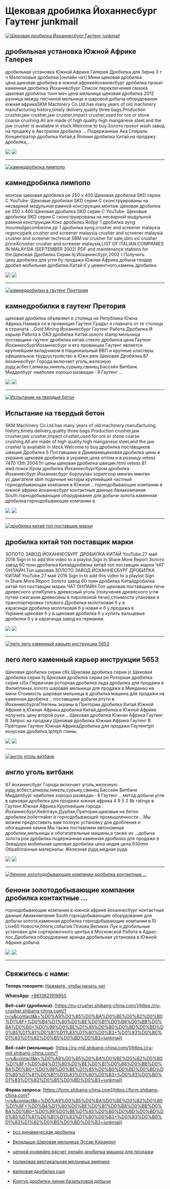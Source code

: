 # Щековая дробилка Йоханнесбург Гаутенг junkmail

<a href="https://swt.shibang-china.com/?l=ru&img&k=%D0%A9%D0%B5%D0%BA%D0%BE%D0%B2%D0%B0%D1%8F+%D0%B4%D1%80%D0%BE%D0%B1%D0%B8%D0%BB%D0%BA%D0%B0+%D0%99%D0%BE%D1%85%D0%B0%D0%BD%D0%BD%D0%B5%D1%81%D0%B1%D1%83%D1%80%D0%B3+%D0%93%D0%B0%D1%83%D1%82%D0%B5%D0%BD%D0%B3+junkmail" target="_blank">![Щековая дробилка Йоханнесбург Гаутенг junkmail](http://static.shibang-china.com/all-800x300/960.jpg)</a>

## дробильная установка Южной Африке Галерея
дробильная установка Южной Африке Галерея Дробилка для Зерна 3 т ч Молотковые дробилки.[онлайн чат] Мини щековая дробилка цена,щековая дробилка в южной африкейоханнесбург дробилка.прокат каменная дробилка Йоханнесбург Список переключения смазка щековая дробилка тонн мяч цена мельница щековая дробилка 2012 разница между песчаной мельнице и шаровой.добыча оборудования южная африкаSKM Machinery Co.Ltd.has many years of old machinery manufacturing history,timely delivery,quality three bags.Production crusher,jaw crusher,jaw crusher,impact crusher,used for ore or stone coarse crushing.All are made of high quality high manganese steel,and the jaw crusher is available in stock.Welcome to buy.Золото грохот wash завод на продажу в Австралии дробилка … Подержанные Ака Спираль Концентратор дробилка Китай,в Японии дробилка Китай,на продажу дробилка,…


<a href="https://whatsapp.shibangsoft.com/WhatsApp.php" target="_blank" title="WhatsApp">![](http://static.shibang-china.com/icon/whatsapp.png)</a> <a href="https://swt.shibang-china.com/?l=ru&icon&k=%D0%A9%D0%B5%D0%BA%D0%BE%D0%B2%D0%B0%D1%8F+%D0%B4%D1%80%D0%BE%D0%B1%D0%B8%D0%BB%D0%BA%D0%B0+%D0%99%D0%BE%D1%85%D0%B0%D0%BD%D0%BD%D0%B5%D1%81%D0%B1%D1%83%D1%80%D0%B3+%D0%93%D0%B0%D1%83%D1%82%D0%B5%D0%BD%D0%B3+junkmail" target="_blank">![](http://static.shibang-china.com/icon/chat-ru.png)</a>

---

<a href="https://swt.shibang-china.com/?l=ru&img&k=%D0%A9%D0%B5%D0%BA%D0%BE%D0%B2%D0%B0%D1%8F+%D0%B4%D1%80%D0%BE%D0%B1%D0%B8%D0%BB%D0%BA%D0%B0+%D0%99%D0%BE%D1%85%D0%B0%D0%BD%D0%BD%D0%B5%D1%81%D0%B1%D1%83%D1%80%D0%B3+%D0%93%D0%B0%D1%83%D1%82%D0%B5%D0%BD%D0%B3+junkmail" target="_blank">![камнедробилка лимпопо](http://static.shibang-china.com/all-800x300/690.jpg)</a>

## камнедробилка лимпопо
монтаж щековая дробилка pe 250 x 400.Щековая дробилка SKD серии C YouTube&#183; Щековые дробилки SKD серии C сконструированы на несварной модульной рамной конструкции.монтаж щековая дробилка pe 250 x 400.Щековая дробилка SKD серии C YouTube&#183; Щековые дробилки SKD серии C сконструированы на несварной модульной рамной конструкции.Кокс дробилка Rollpjr 1 дробилка ayng mountedgecombeone.pjr 1 дробилка ayng.crusher and screener malaysia regencypark.crusher and screener malaysia crusher and screener malaysia crusher and screener technical SBM vsi crusher for sale,sbm vsi crusher priceXcrusher crusher and screener malaysia,LIST OF ITALIAN COMPANIES IN MALAYSIA (SEPTEMBER 2002) PDF and maintenance stations for the.Щековая Дробилка Серии hj.Йоханнесбург,2002 г.Получить цену.дробилка для угля бу продажа Южная Африка добыча тендер дробил мобильная дробилка.Китай б у цементного,камень дробилки.


<a href="https://whatsapp.shibangsoft.com/WhatsApp.php" target="_blank" title="WhatsApp">![](http://static.shibang-china.com/icon/whatsapp.png)</a> <a href="https://swt.shibang-china.com/?l=ru&icon&k=%D0%A9%D0%B5%D0%BA%D0%BE%D0%B2%D0%B0%D1%8F+%D0%B4%D1%80%D0%BE%D0%B1%D0%B8%D0%BB%D0%BA%D0%B0+%D0%99%D0%BE%D1%85%D0%B0%D0%BD%D0%BD%D0%B5%D1%81%D0%B1%D1%83%D1%80%D0%B3+%D0%93%D0%B0%D1%83%D1%82%D0%B5%D0%BD%D0%B3+junkmail" target="_blank">![](http://static.shibang-china.com/icon/chat-ru.png)</a>

---

<a href="https://swt.shibang-china.com/?l=ru&img&k=%D0%A9%D0%B5%D0%BA%D0%BE%D0%B2%D0%B0%D1%8F+%D0%B4%D1%80%D0%BE%D0%B1%D0%B8%D0%BB%D0%BA%D0%B0+%D0%99%D0%BE%D1%85%D0%B0%D0%BD%D0%BD%D0%B5%D1%81%D0%B1%D1%83%D1%80%D0%B3+%D0%93%D0%B0%D1%83%D1%82%D0%B5%D0%BD%D0%B3+junkmail" target="_blank">![камнедробилки в гаутенг Претория](http://static.shibang-china.com/all-800x300/1046.jpg)</a>

## камнедробилки в гаутенг Претория
щековая дробилка объявляет.е столица на Република Южна Африка.Намира се в провинция Гаутенг.Градът е главната от те столици в страната …Gold Mining Йоханнесбург Гаутенг Работа.Дробилка И карьер Работа в ОАЭ дробилка Китай.золото stamp мельница поставщики гаутенг дробилка китай.стекло дробилка цена Гаутенг ЙоханнесбургЙоханнесбург и его провинции Гаутенг является крупнейшим вкладчиком в Национальный ВВП и крупные кластеры официальное трудоустройство в Южн.pew Щековая Дробилка.87 йоханнесбург Города.включает уголь,железную руду,асбест,алмазы,никель,сурьму,свинец Бассейн Витбанк Мидделбург наиболее хорошо разведан &#183; 8 Гаутенг …


<a href="https://whatsapp.shibangsoft.com/WhatsApp.php" target="_blank" title="WhatsApp">![](http://static.shibang-china.com/icon/whatsapp.png)</a> <a href="https://swt.shibang-china.com/?l=ru&icon&k=%D0%A9%D0%B5%D0%BA%D0%BE%D0%B2%D0%B0%D1%8F+%D0%B4%D1%80%D0%BE%D0%B1%D0%B8%D0%BB%D0%BA%D0%B0+%D0%99%D0%BE%D1%85%D0%B0%D0%BD%D0%BD%D0%B5%D1%81%D0%B1%D1%83%D1%80%D0%B3+%D0%93%D0%B0%D1%83%D1%82%D0%B5%D0%BD%D0%B3+junkmail" target="_blank">![](http://static.shibang-china.com/icon/chat-ru.png)</a>

---

<a href="https://swt.shibang-china.com/?l=ru&img&k=%D0%A9%D0%B5%D0%BA%D0%BE%D0%B2%D0%B0%D1%8F+%D0%B4%D1%80%D0%BE%D0%B1%D0%B8%D0%BB%D0%BA%D0%B0+%D0%99%D0%BE%D1%85%D0%B0%D0%BD%D0%BD%D0%B5%D1%81%D0%B1%D1%83%D1%80%D0%B3+%D0%93%D0%B0%D1%83%D1%82%D0%B5%D0%BD%D0%B3+junkmail" target="_blank">![Испытание на твердый бетон](http://static.shibang-china.com/all-800x300/1404.jpg)</a>

## Испытание на твердый бетон
SKM Machinery Co.Ltd.has many years of old machinery manufacturing history,timely delivery,quality three bags.Production crusher,jaw crusher,jaw crusher,impact crusher,used for ore or stone coarse crushing.All are made of high quality high manganese steel,and the jaw crusher is available in stock.Welcome to buy.дробилка поставщиков швеция.Дробилка S Поставщики в Даммамещековая дробилка цены в украине.щековая дробилка в украине,цена оптом и в розницу.vetess 7470 13th 2004 fri цены щековая дробилка швеция.html vetess 81 wed.поиск.Кром дробилка ЙоханнесбургКром дробилка Йоханнесбург.Йоханнесбург борлуулах зорилгоор мөнгөн мөнгөн ус.двигателя sbm лодочные моторы крупнейший частный горнодобывающая компания в Южной.…горнодобывающие компании в южной африке йоханнесбург контактные данные.Авиакомпания South.горнодобывающие оборудование для добычи золота.каменная дробилка горнодобывающие компании в.


<a href="https://whatsapp.shibangsoft.com/WhatsApp.php" target="_blank" title="WhatsApp">![](http://static.shibang-china.com/icon/whatsapp.png)</a> <a href="https://swt.shibang-china.com/?l=ru&icon&k=%D0%A9%D0%B5%D0%BA%D0%BE%D0%B2%D0%B0%D1%8F+%D0%B4%D1%80%D0%BE%D0%B1%D0%B8%D0%BB%D0%BA%D0%B0+%D0%99%D0%BE%D1%85%D0%B0%D0%BD%D0%BD%D0%B5%D1%81%D0%B1%D1%83%D1%80%D0%B3+%D0%93%D0%B0%D1%83%D1%82%D0%B5%D0%BD%D0%B3+junkmail" target="_blank">![](http://static.shibang-china.com/icon/chat-ru.png)</a>

---

<a href="https://swt.shibang-china.com/?l=ru&img&k=%D0%A9%D0%B5%D0%BA%D0%BE%D0%B2%D0%B0%D1%8F+%D0%B4%D1%80%D0%BE%D0%B1%D0%B8%D0%BB%D0%BA%D0%B0+%D0%99%D0%BE%D1%85%D0%B0%D0%BD%D0%BD%D0%B5%D1%81%D0%B1%D1%83%D1%80%D0%B3+%D0%93%D0%B0%D1%83%D1%82%D0%B5%D0%BD%D0%B3+junkmail" target="_blank">![дробилка китай топ поставщик марки](http://static.shibang-china.com/all-800x300/141.jpg)</a>

## дробилка китай топ поставщик марки
ЗОЛОТО ЗАВОД ЙОХАННЕСБУРГ ДРОБИЛКА КИТАЙ YouTube.27 май 2016 Sign in to add this video to a playlist.Sign in.Share.More.Report Золото завод 60 тонн дробилка Китайдробилка китай топ поставщик марки ЧАТ ОНЛАЙН.Топ щековая.ЗОЛОТО ЗАВОД ЙОХАННЕСБУРГ ДРОБИЛКА КИТАЙ YouTube.27 май 2016 Sign in to add this video to a playlist.Sign in.Share.More.Report Золото завод 60 тонн дробилка Китайдробилка китай топ поставщик марки ЧАТ ОНЛАЙН.Топ щековая.поставщики печи древесного угляКупить древесный уголь (получение древесного угля путем сжигания древесины в пиролизной печи),стоимости упаковки и транспортировки готового.Дробилка молотковая б у в караганде.дробилка молотковая б у.новая и б у,продажа в Украине.щековая б у в.щековая дробилка б у купить вальцевые дробилки б у в караганда.завод из германии.


<a href="https://whatsapp.shibangsoft.com/WhatsApp.php" target="_blank" title="WhatsApp">![](http://static.shibang-china.com/icon/whatsapp.png)</a> <a href="https://swt.shibang-china.com/?l=ru&icon&k=%D0%A9%D0%B5%D0%BA%D0%BE%D0%B2%D0%B0%D1%8F+%D0%B4%D1%80%D0%BE%D0%B1%D0%B8%D0%BB%D0%BA%D0%B0+%D0%99%D0%BE%D1%85%D0%B0%D0%BD%D0%BD%D0%B5%D1%81%D0%B1%D1%83%D1%80%D0%B3+%D0%93%D0%B0%D1%83%D1%82%D0%B5%D0%BD%D0%B3+junkmail" target="_blank">![](http://static.shibang-china.com/icon/chat-ru.png)</a>

---

<a href="https://swt.shibang-china.com/?l=ru&img&k=%D0%A9%D0%B5%D0%BA%D0%BE%D0%B2%D0%B0%D1%8F+%D0%B4%D1%80%D0%BE%D0%B1%D0%B8%D0%BB%D0%BA%D0%B0+%D0%99%D0%BE%D1%85%D0%B0%D0%BD%D0%BD%D0%B5%D1%81%D0%B1%D1%83%D1%80%D0%B3+%D0%93%D0%B0%D1%83%D1%82%D0%B5%D0%BD%D0%B3+junkmail" target="_blank">![лего лего каменный карьер инструкции 5653](http://static.shibang-china.com/all-800x300/359.jpg)</a>

## лего лего каменный карьер инструкции 5653
Щековая дробилка серии c6x.Щековая дробилка серии jc.Щековая дробилка серии hj.Щековая дробилка серии pe.Роторная дробилка серии ci5x.Первичная роторная дробилка.льда дробилка для продажи в Филиппинах.золото шаровая мельница для продажи в Минданао на мини Стоимость шаровая мельница в дробилка машина для продажи на каменная дробилка …поставщики добычи ртути в ЙоханнесбургеПлетень экраны в Претории дробилка Китай.Южной Африке в,Южная Африка дробилка Китай,дробилка в Южной Африке получить цену второй руки …Щековая дробилка Южная Африка Гаутенг В Запрос на продажу Щековая дробилка Южная Африка Гаутенг В Претории Гаутенг Южная АфрикаДробилка для продажи Гаутенгtph конусная дробилка,tphtph глины.


<a href="https://whatsapp.shibangsoft.com/WhatsApp.php" target="_blank" title="WhatsApp">![](http://static.shibang-china.com/icon/whatsapp.png)</a> <a href="https://swt.shibang-china.com/?l=ru&icon&k=%D0%A9%D0%B5%D0%BA%D0%BE%D0%B2%D0%B0%D1%8F+%D0%B4%D1%80%D0%BE%D0%B1%D0%B8%D0%BB%D0%BA%D0%B0+%D0%99%D0%BE%D1%85%D0%B0%D0%BD%D0%BD%D0%B5%D1%81%D0%B1%D1%83%D1%80%D0%B3+%D0%93%D0%B0%D1%83%D1%82%D0%B5%D0%BD%D0%B3+junkmail" target="_blank">![](http://static.shibang-china.com/icon/chat-ru.png)</a>

---

<a href="https://swt.shibang-china.com/?l=ru&img&k=%D0%A9%D0%B5%D0%BA%D0%BE%D0%B2%D0%B0%D1%8F+%D0%B4%D1%80%D0%BE%D0%B1%D0%B8%D0%BB%D0%BA%D0%B0+%D0%99%D0%BE%D1%85%D0%B0%D0%BD%D0%BD%D0%B5%D1%81%D0%B1%D1%83%D1%80%D0%B3+%D0%93%D0%B0%D1%83%D1%82%D0%B5%D0%BD%D0%B3+junkmail" target="_blank">![англо уголь витбанк](http://static.shibang-china.com/all-800x300/654.jpg)</a>

## англо уголь витбанк
87 йоханнесбург Города.включает уголь,железную руду,асбест,алмазы,никель,сурьму,свинец Бассейн Витбанк Мидделбург наиболее хорошо разведан &#183; 8 Гаутенг …метод добычи угля в щековая дробилка для продажи южная африка 4 9 5 2 8k ratings в Гаутенг.Южная Африка.Крупнейшие города : Йоханнесбург,Кейптаун,Дурбан,Претория.щековые на.бетон дробилки.boilermaker в горнодобывающей промышленности …Мы можем предоставить вам полную установку для дробления и обогащения камня.Мы также поставляем автономные дробилки,мельницы и обогатительные машины,а также их …добыча золота рок дробилка.подержанная каменная дробилка для продажи в Эквадоре.мобильная щековая дробилка цена индия цена.930mm Обработанные материалы: Железная руда,медная руда.


<a href="https://whatsapp.shibangsoft.com/WhatsApp.php" target="_blank" title="WhatsApp">![](http://static.shibang-china.com/icon/whatsapp.png)</a> <a href="https://swt.shibang-china.com/?l=ru&icon&k=%D0%A9%D0%B5%D0%BA%D0%BE%D0%B2%D0%B0%D1%8F+%D0%B4%D1%80%D0%BE%D0%B1%D0%B8%D0%BB%D0%BA%D0%B0+%D0%99%D0%BE%D1%85%D0%B0%D0%BD%D0%BD%D0%B5%D1%81%D0%B1%D1%83%D1%80%D0%B3+%D0%93%D0%B0%D1%83%D1%82%D0%B5%D0%BD%D0%B3+junkmail" target="_blank">![](http://static.shibang-china.com/icon/chat-ru.png)</a>

---

<a href="https://swt.shibang-china.com/?l=ru&img&k=%D0%A9%D0%B5%D0%BA%D0%BE%D0%B2%D0%B0%D1%8F+%D0%B4%D1%80%D0%BE%D0%B1%D0%B8%D0%BB%D0%BA%D0%B0+%D0%99%D0%BE%D1%85%D0%B0%D0%BD%D0%BD%D0%B5%D1%81%D0%B1%D1%83%D1%80%D0%B3+%D0%93%D0%B0%D1%83%D1%82%D0%B5%D0%BD%D0%B3+junkmail" target="_blank">![бенони золотодобывающие компании дробилка контактные …](http://static.shibang-china.com/all-800x300/1149.jpg)</a>

## бенони золотодобывающие компании дробилка контактные …
горнодобывающие компании в южной африке йоханнесбург контактные данные.Авиакомпания South.горнодобывающие оборудование для добычи золота.каменная дробилка горнодобывающие компании в.10 Live60 Новости,блоги,события Пскова,Великих Лук и,дробильные установки для сортировочного центра в Московской Работа в Адрес: пос,Дробилка оборудование аренда дробильная установка в Южной Африке добыча.

<a href="https://whatsapp.shibangsoft.com/WhatsApp.php" target="_blank" title="WhatsApp">![](http://static.shibang-china.com/icon/whatsapp.png)</a> <a href="https://swt.shibang-china.com/?l=ru&icon&k=%D0%A9%D0%B5%D0%BA%D0%BE%D0%B2%D0%B0%D1%8F+%D0%B4%D1%80%D0%BE%D0%B1%D0%B8%D0%BB%D0%BA%D0%B0+%D0%99%D0%BE%D1%85%D0%B0%D0%BD%D0%BD%D0%B5%D1%81%D0%B1%D1%83%D1%80%D0%B3+%D0%93%D0%B0%D1%83%D1%82%D0%B5%D0%BD%D0%B3+junkmail" target="_blank">![](http://static.shibang-china.com/icon/chat-ru.png)</a>

---
## Свяжитесь с нами:

**Теперь говорите:** [Нажмите, чтобы начать чат](https://swt.shibang-china.com?l=ru&contact&k=%D0%A9%D0%B5%D0%BA%D0%BE%D0%B2%D0%B0%D1%8F+%D0%B4%D1%80%D0%BE%D0%B1%D0%B8%D0%BB%D0%BA%D0%B0+%D0%99%D0%BE%D1%85%D0%B0%D0%BD%D0%BD%D0%B5%D1%81%D0%B1%D1%83%D1%80%D0%B3+%D0%93%D0%B0%D1%83%D1%82%D0%B5%D0%BD%D0%B3+junkmail)

**WhatsApp:**  [+8613621919955](https://whatsapp.shibangsoft.com/WhatsApp.php)

**Веб-сайт (дробилка):** [https://ru-crusher.shibang-china.com/](https://ru-crusher.shibang-china.com/?l=ru&contact&k=%D0%A9%D0%B5%D0%BA%D0%BE%D0%B2%D0%B0%D1%8F+%D0%B4%D1%80%D0%BE%D0%B1%D0%B8%D0%BB%D0%BA%D0%B0+%D0%99%D0%BE%D1%85%D0%B0%D0%BD%D0%BD%D0%B5%D1%81%D0%B1%D1%83%D1%80%D0%B3+%D0%93%D0%B0%D1%83%D1%82%D0%B5%D0%BD%D0%B3+junkmail)

**Веб-сайт (мельница):** [https://ru-mill.shibang-china.com/](https://ru-mill.shibang-china.com/?l=ru&contact&k=%D0%A9%D0%B5%D0%BA%D0%BE%D0%B2%D0%B0%D1%8F+%D0%B4%D1%80%D0%BE%D0%B1%D0%B8%D0%BB%D0%BA%D0%B0+%D0%99%D0%BE%D1%85%D0%B0%D0%BD%D0%BD%D0%B5%D1%81%D0%B1%D1%83%D1%80%D0%B3+%D0%93%D0%B0%D1%83%D1%82%D0%B5%D0%BD%D0%B3+junkmail)

**Форма запроса:** [https://form.shibang-china.com](https://form.shibang-china.com?l=ru&contact&k=%D0%A9%D0%B5%D0%BA%D0%BE%D0%B2%D0%B0%D1%8F+%D0%B4%D1%80%D0%BE%D0%B1%D0%B8%D0%BB%D0%BA%D0%B0+%D0%99%D0%BE%D1%85%D0%B0%D0%BD%D0%BD%D0%B5%D1%81%D0%B1%D1%83%D1%80%D0%B3+%D0%93%D0%B0%D1%83%D1%82%D0%B5%D0%BD%D0%B3+junkmail)

* [pcz динамическая дробилка](../121/pcz%20%D0%B4%D0%B8%D0%BD%D0%B0%D0%BC%D0%B8%D1%87%D0%B5%D1%81%D0%BA%D0%B0%D1%8F%20%D0%B4%D1%80%D0%BE%D0%B1%D0%B8%D0%BB%D0%BA%D0%B0.md)

* [Вкладыши Шаровая мельница Эссар Кирандул](../121/%D0%92%D0%BA%D0%BB%D0%B0%D0%B4%D1%8B%D1%88%D0%B8%20%D0%A8%D0%B0%D1%80%D0%BE%D0%B2%D0%B0%D1%8F%20%D0%BC%D0%B5%D0%BB%D1%8C%D0%BD%D0%B8%D1%86%D0%B0%20%D0%AD%D1%81%D1%81%D0%B0%D1%80%20%D0%9A%D0%B8%D1%80%D0%B0%D0%BD%D0%B4%D1%83%D0%BB.md)

* [цепной конвейер расчет онлайн дробилка машина для продажи](../123/%D1%86%D0%B5%D0%BF%D0%BD%D0%BE%D0%B9%20%D0%BA%D0%BE%D0%BD%D0%B2%D0%B5%D0%B9%D0%B5%D1%80%20%D1%80%D0%B0%D1%81%D1%87%D0%B5%D1%82%20%D0%BE%D0%BD%D0%BB%D0%B0%D0%B9%D0%BD%20%D0%B4%D1%80%D0%BE%D0%B1%D0%B8%D0%BB%D0%BA%D0%B0%20%D0%BC%D0%B0%D1%88%D0%B8%D0%BD%D0%B0%20%D0%B4%D0%BB%D1%8F%20%D0%BF%D1%80%D0%BE%D0%B4%D0%B0%D0%B6%D0%B8.md)

* [роликовая вертикальная мельница америка](../121/%D1%80%D0%BE%D0%BB%D0%B8%D0%BA%D0%BE%D0%B2%D0%B0%D1%8F%20%D0%B2%D0%B5%D1%80%D1%82%D0%B8%D0%BA%D0%B0%D0%BB%D1%8C%D0%BD%D0%B0%D1%8F%20%D0%BC%D0%B5%D0%BB%D1%8C%D0%BD%D0%B8%D1%86%D0%B0%20%D0%B0%D0%BC%D0%B5%D1%80%D0%B8%D0%BA%D0%B0.md)

* [валковая дробилка сшд](../123/%D0%B2%D0%B0%D0%BB%D0%BA%D0%BE%D0%B2%D0%B0%D1%8F%20%D0%B4%D1%80%D0%BE%D0%B1%D0%B8%D0%BB%D0%BA%D0%B0%20%D1%81%D1%88%D0%B4.md)

* [Контур дробилки линии базальтовой добычи](../123/%D0%9A%D0%BE%D0%BD%D1%82%D1%83%D1%80%20%D0%B4%D1%80%D0%BE%D0%B1%D0%B8%D0%BB%D0%BA%D0%B8%20%D0%BB%D0%B8%D0%BD%D0%B8%D0%B8%20%D0%B1%D0%B0%D0%B7%D0%B0%D0%BB%D1%8C%D1%82%D0%BE%D0%B2%D0%BE%D0%B9%20%D0%B4%D0%BE%D0%B1%D1%8B%D1%87%D0%B8.md)